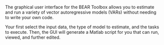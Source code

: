 
The graphical user interface for the BEAR Toolbox allows you to estimate and run
a variety of vector autoregressive models (VARs) without needing to write your
own code.

Your first select the input data, the type of model to estimate, and the tasks
to execute. Then, the GUI will generate a Matlab script for you that can
run, viewed, and further edited.

